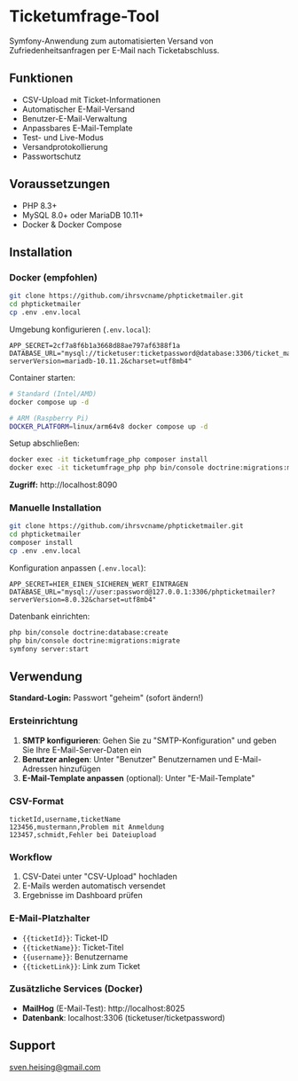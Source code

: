 # Ticketumfrage-Tool

Symfony-Anwendung zum automatisierten Versand von Zufriedenheitsanfragen per E-Mail nach Ticketabschluss.

## Funktionen

- CSV-Upload mit Ticket-Informationen
- Automatischer E-Mail-Versand 
- Benutzer-E-Mail-Verwaltung
- Anpassbares E-Mail-Template
- Test- und Live-Modus
- Versandprotokollierung
- Passwortschutz

## Voraussetzungen

- PHP 8.3+
- MySQL 8.0+ oder MariaDB 10.11+
- Docker & Docker Compose

## Installation

### Docker (empfohlen)

```bash
git clone https://github.com/ihrsvcname/phpticketmailer.git
cd phpticketmailer
cp .env .env.local
```

Umgebung konfigurieren (`.env.local`):
```env
APP_SECRET=2cf7a8f6b1a3668d88ae797af6388f1a
DATABASE_URL="mysql://ticketuser:ticketpassword@database:3306/ticket_mailer_db?serverVersion=mariadb-10.11.2&charset=utf8mb4"
```

Container starten:
```bash
# Standard (Intel/AMD)
docker compose up -d

# ARM (Raspberry Pi)
DOCKER_PLATFORM=linux/arm64v8 docker compose up -d
```

Setup abschließen:
```bash
docker exec -it ticketumfrage_php composer install
docker exec -it ticketumfrage_php php bin/console doctrine:migrations:migrate --no-interaction
```

**Zugriff:** http://localhost:8090

### Manuelle Installation

```bash
git clone https://github.com/ihrsvcname/phpticketmailer.git
cd phpticketmailer
composer install
cp .env .env.local
```

Konfiguration anpassen (`.env.local`):
```env
APP_SECRET=HIER_EINEN_SICHEREN_WERT_EINTRAGEN
DATABASE_URL="mysql://user:password@127.0.0.1:3306/phpticketmailer?serverVersion=8.0.32&charset=utf8mb4"
```

Datenbank einrichten:
```bash
php bin/console doctrine:database:create
php bin/console doctrine:migrations:migrate
symfony server:start
```

## Verwendung

**Standard-Login:** Passwort "geheim" (sofort ändern!)

### Ersteinrichtung
1. **SMTP konfigurieren**: Gehen Sie zu "SMTP-Konfiguration" und geben Sie Ihre E-Mail-Server-Daten ein
2. **Benutzer anlegen**: Unter "Benutzer" Benutzernamen und E-Mail-Adressen hinzufügen
3. **E-Mail-Template anpassen** (optional): Unter "E-Mail-Template"

### CSV-Format
```csv
ticketId,username,ticketName
123456,mustermann,Problem mit Anmeldung
123457,schmidt,Fehler bei Dateiupload
```

### Workflow
1. CSV-Datei unter "CSV-Upload" hochladen
2. E-Mails werden automatisch versendet
3. Ergebnisse im Dashboard prüfen

### E-Mail-Platzhalter
- `{{ticketId}}`: Ticket-ID
- `{{ticketName}}`: Ticket-Titel  
- `{{username}}`: Benutzername
- `{{ticketLink}}`: Link zum Ticket

### Zusätzliche Services (Docker)
- **MailHog** (E-Mail-Test): http://localhost:8025
- **Datenbank**: localhost:3306 (ticketuser/ticketpassword)

## Support

sven.heising@gmail.com